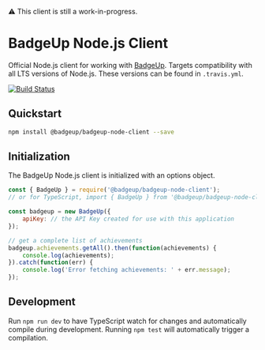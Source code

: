 :warning: This client is still a work-in-progress.

# BadgeUp Node.js Client
Official Node.js client for working with [BadgeUp](https://www.badgeup.io/). Targets compatibility with all LTS versions of Node.js. These versions can be found in `.travis.yml`.

[![Build Status](https://travis-ci.org/BadgeUp/badgeup-node-client.svg?branch=master)](https://travis-ci.org/BadgeUp/badgeup-node-client)

## Quickstart

```sh
npm install @badgeup/badgeup-node-client --save
```

## Initialization
The BadgeUp Node.js client is initialized with an options object.
```js
const { BadgeUp } = require('@badgeup/badgeup-node-client');
// or for TypeScript, import { BadgeUp } from '@badgeup/badgeup-node-client';

const badgeup = new BadgeUp({
    apiKey: // the API Key created for use with this application
});

// get a complete list of achievements
badgeup.achievements.getAll().then(function(achievements) {
    console.log(achievements);
}).catch(function(err) {
    console.log('Error fetching achievements: ' + err.message);
});
```

## Development

Run `npm run dev` to have TypeScript watch for changes and automatically compile during development. Running `npm test` will automatically trigger a compilation.
